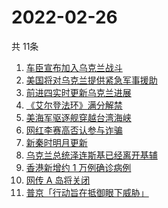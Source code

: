 # 2022-02-26
  共 11条

  <!-- BEGIN -->
  <!-- 最后更新时间:Sat Feb 26 2022 12:17:28 GMT+0000 (Coordinated Universal Time) -->
  1. [车臣宣布加入乌克兰战斗](https://www.zhihu.com/search?q=车臣)
1. [美国将对乌克兰提供紧急军事援助](https://www.zhihu.com/search?q=俄罗斯乌克兰)
1. [前进四实时更新乌克兰进展](https://www.zhihu.com/search?q=前进四)
1. [《艾尔登法环》满分解禁](https://www.zhihu.com/search?q=艾尔登法环)
1. [美海军驱逐舰穿越台湾海峡](https://www.zhihu.com/search?q=美海军驱逐舰)
1. [网红李赛高否认参与诈骗](https://www.zhihu.com/search?q=李赛高)
1. [新秦时明月更新](https://www.zhihu.com/search?q=新秦时明月)
1. [乌克兰总统泽连斯基已经离开基辅](https://www.zhihu.com/search?q=乌克兰总统)
1. [香港新增约 1 万例确诊病例](https://www.zhihu.com/search?q=香港疫情)
1. [网传 A 岛将关闭](https://www.zhihu.com/search?q=a岛)
1. [普京「行动旨在抵御眼下威胁」](https://www.zhihu.com/search?q=普京讲话)
  <!-- END -->
  
